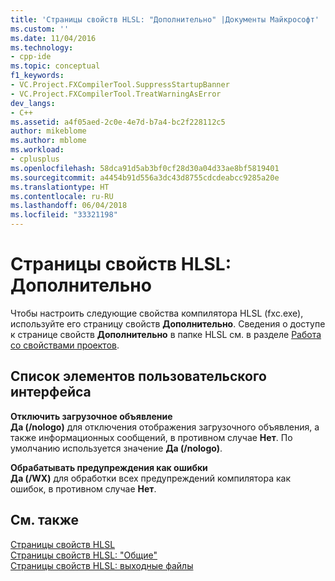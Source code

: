 ```yaml
---
title: 'Страницы свойств HLSL: "Дополнительно" |Документы Майкрософт'
ms.custom: ''
ms.date: 11/04/2016
ms.technology:
- cpp-ide
ms.topic: conceptual
f1_keywords:
- VC.Project.FXCompilerTool.SuppressStartupBanner
- VC.Project.FXCompilerTool.TreatWarningAsError
dev_langs:
- C++
ms.assetid: a4f05aed-2c0e-4e7d-b7a4-bc2f228112c5
author: mikeblome
ms.author: mblome
ms.workload:
- cplusplus
ms.openlocfilehash: 58dca91d5ab3bf0cf28d30a04d33ae8bf5819401
ms.sourcegitcommit: a4454b91d556a3dc43d8755cdcdeabcc9285a20e
ms.translationtype: HT
ms.contentlocale: ru-RU
ms.lasthandoff: 06/04/2018
ms.locfileid: "33321198"
---
```

# <a name="hlsl-property-pages-advanced"></a>Страницы свойств HLSL: Дополнительно
Чтобы настроить следующие свойства компилятора HLSL (fxc.exe), используйте его страницу свойств **Дополнительно**. Сведения о доступе к странице свойств **Дополнительно** в папке HLSL см. в разделе [Работа со свойствами проектов](../ide/working-with-project-properties.md).  
  
## <a name="uielement-list"></a>Список элементов пользовательского интерфейса  
 **Отключить загрузочное объявление**  
 **Да (/nologo)** для отключения отображения загрузочного объявления, а также информационных сообщений, в противном случае **Нет**. По умолчанию используется значение **Да (/nologo)**.  
  
 **Обрабатывать предупреждения как ошибки**  
 **Да (/WX)** для обработки всех предупреждений компилятора как ошибок, в противном случае **Нет**.  
  
## <a name="see-also"></a>См. также  
 [Страницы свойств HLSL](../ide/hlsl-property-pages.md)   
 [Страницы свойств HLSL: "Общие"](../ide/hlsl-property-pages-general.md)   
 [Страницы свойств HLSL: выходные файлы](../ide/hlsl-property-pages-output-files.md)